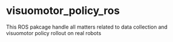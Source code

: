 # visuomotor_policy_ros

This ROS pakcage handle all matters related to data collection and visuomotor policy rollout on real robots
